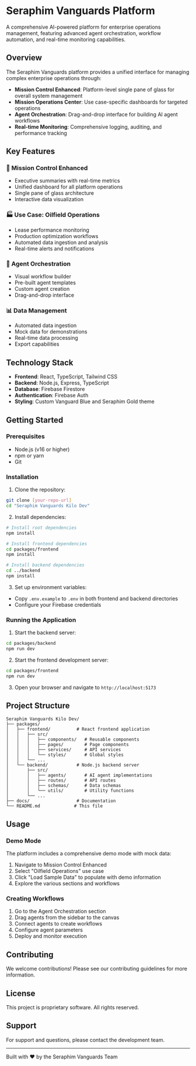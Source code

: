 # Seraphim Vanguards Platform

A comprehensive AI-powered platform for enterprise operations management, featuring advanced agent orchestration, workflow automation, and real-time monitoring capabilities.

## Overview

The Seraphim Vanguards platform provides a unified interface for managing complex enterprise operations through:

- **Mission Control Enhanced**: Platform-level single pane of glass for overall system management
- **Mission Operations Center**: Use case-specific dashboards for targeted operations
- **Agent Orchestration**: Drag-and-drop interface for building AI agent workflows
- **Real-time Monitoring**: Comprehensive logging, auditing, and performance tracking

## Key Features

### 🎯 Mission Control Enhanced
- Executive summaries with real-time metrics
- Unified dashboard for all platform operations
- Single pane of glass architecture
- Interactive data visualization

### 🏭 Use Case: Oilfield Operations
- Lease performance monitoring
- Production optimization workflows
- Automated data ingestion and analysis
- Real-time alerts and notifications

### 🤖 Agent Orchestration
- Visual workflow builder
- Pre-built agent templates
- Custom agent creation
- Drag-and-drop interface

### 📊 Data Management
- Automated data ingestion
- Mock data for demonstrations
- Real-time data processing
- Export capabilities

## Technology Stack

- **Frontend**: React, TypeScript, Tailwind CSS
- **Backend**: Node.js, Express, TypeScript
- **Database**: Firebase Firestore
- **Authentication**: Firebase Auth
- **Styling**: Custom Vanguard Blue and Seraphim Gold theme

## Getting Started

### Prerequisites
- Node.js (v16 or higher)
- npm or yarn
- Git

### Installation

1. Clone the repository:
```bash
git clone [your-repo-url]
cd "Seraphim Vanguards Kilo Dev"
```

2. Install dependencies:
```bash
# Install root dependencies
npm install

# Install frontend dependencies
cd packages/frontend
npm install

# Install backend dependencies
cd ../backend
npm install
```

3. Set up environment variables:
- Copy `.env.example` to `.env` in both frontend and backend directories
- Configure your Firebase credentials

### Running the Application

1. Start the backend server:
```bash
cd packages/backend
npm run dev
```

2. Start the frontend development server:
```bash
cd packages/frontend
npm run dev
```

3. Open your browser and navigate to `http://localhost:5173`

## Project Structure

```
Seraphim Vanguards Kilo Dev/
├── packages/
│   ├── frontend/          # React frontend application
│   │   ├── src/
│   │   │   ├── components/   # Reusable components
│   │   │   ├── pages/        # Page components
│   │   │   ├── services/     # API services
│   │   │   └── styles/       # Global styles
│   │   └── ...
│   └── backend/           # Node.js backend server
│       ├── src/
│       │   ├── agents/       # AI agent implementations
│       │   ├── routes/       # API routes
│       │   ├── schemas/      # Data schemas
│       │   └── utils/        # Utility functions
│       └── ...
├── docs/                  # Documentation
└── README.md             # This file
```

## Usage

### Demo Mode
The platform includes a comprehensive demo mode with mock data:

1. Navigate to Mission Control Enhanced
2. Select "Oilfield Operations" use case
3. Click "Load Sample Data" to populate with demo information
4. Explore the various sections and workflows

### Creating Workflows
1. Go to the Agent Orchestration section
2. Drag agents from the sidebar to the canvas
3. Connect agents to create workflows
4. Configure agent parameters
5. Deploy and monitor execution

## Contributing

We welcome contributions! Please see our contributing guidelines for more information.

## License

This project is proprietary software. All rights reserved.

## Support

For support and questions, please contact the development team.

---

Built with ❤️ by the Seraphim Vanguards Team